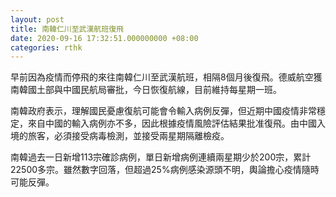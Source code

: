 ```yaml
---
layout: post
title: 南韓仁川至武漢航班復飛
date: 2020-09-16 17:32:51.000000000 +08:00
categories: rthk
---
```


早前因為疫情而停飛的來往南韓仁川至武漢航班，相隔8個月後復飛。德威航空獲南韓國土部與中國民航局審批，今日恢復航線，目前維持每星期一班。

南韓政府表示，理解國民憂慮復航可能會令輸入病例反彈，但近期中國疫情非常穩定，來自中國的輸入病例亦不多，因此根據疫情風險評估結果批准復飛。由中國入境的旅客，必須接受病毒檢測，並接受兩星期隔離檢疫。

南韓過去一日新增113宗確診病例，單日新增病例連續兩星期少於200宗，累計22500多宗。雖然數字回落，但超過25%病例感染源頭不明，輿論擔心疫情隨時可能反彈。

